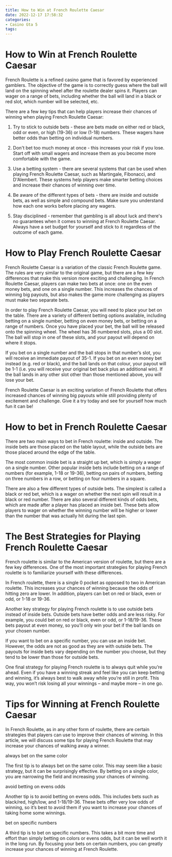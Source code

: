 ```yaml
---
title: How to Win at French Roulette Caesar
date: 2022-12-17 17:58:32
categories:
- Casino Gta 5
tags:
---
```



#  How to Win at French Roulette Caesar

 French Roulette is a refined casino game that is favored by experienced gamblers. The objective of the game is to correctly guess where the ball will land on the spinning wheel after the roulette dealer spins it. Players can wager on a range of bets, including whether the ball will land in a black or red slot, which number will be selected, etc.

There are a few key tips that can help players increase their chances of winning when playing French Roulette Caesar:

1. Try to stick to outside bets - these are bets made on either red or black, odd or even, or high (19-36) or low (1-18) numbers. These wagers have better odds than betting on individual numbers.

2. Don't bet too much money at once - this increases your risk if you lose. Start off with small wagers and increase them as you become more comfortable with the game.

3. Use a betting system - there are several systems that can be used when playing French Roulette Caesar, such as Martingale, Fibonacci, and D'Alembert. These systems help players make smarter betting choices and increase their chances of winning over time.

4. Be aware of the different types of bets - there are inside and outside bets, as well as simple and compound bets. Make sure you understand how each one works before placing any wagers.

5. Stay disciplined - remember that gambling is all about luck and there's no guarantees when it comes to winning at French Roulette Caesar. Always have a set budget for yourself and stick to it regardless of the outcome of each game.

#  How to Play French Roulette Caesar

French Roulette Caesar is a variation of the classic French Roulette game. The rules are very similar to the original game, but there are a few key differences that make this version more exciting and challenging. In French Roulette Caesar, players can make two bets at once: one on the even money bets, and one on a single number. This increases the chances of winning big payouts, but also makes the game more challenging as players must make two separate bets.

In order to play French Roulette Caesar, you will need to place your bet on the table. There are a variety of different betting options available, including betting on a single number, betting on even money bets, or betting on a range of numbers. Once you have placed your bet, the ball will be released onto the spinning wheel. The wheel has 36 numbered slots, plus a 00 slot. The ball will stop in one of these slots, and your payout will depend on where it stops.

If you bet on a single number and the ball stops in that number’s slot, you will receive an immediate payout of 35-1. If you bet on an even money bet instead (e.g. red or black), and the ball lands on that colour, your payout will be 1-1 (i.e. you will receive your original bet back plus an additional win). If the ball lands in any other slot other than those mentioned above, you will lose your bet.

French Roulette Caesar is an exciting variation of French Roulette that offers increased chances of winning big payouts while still providing plenty of excitement and challenge. Give it a try today and see for yourself how much fun it can be!

#  How to bet in French Roulette Caesar

There are two main ways to bet in French roulette: inside and outside. The inside bets are those placed on the table layout, while the outside bets are those placed around the edge of the table.

The most common inside bet is a straight up bet, which is simply a wager on a single number. Other popular inside bets include betting on a range of numbers (for example, 1-18 or 19-36), betting on pairs of numbers, betting on three numbers in a row, or betting on four numbers in a square.

There are also a few different types of outside bets. The simplest is called a black or red bet, which is a wager on whether the next spin will result in a black or red number. There are also several different kinds of odds bets, which are made after a player has placed an inside bet. These bets allow players to wager on whether the winning number will be higher or lower than the number that was actually hit during the last spin.

#  The Best Strategies for Playing French Roulette Caesar

French roulette is similar to the American version of roulette, but there are a few key differences. One of the most important strategies for playing French roulette is to familiarize yourself with these differences.

In French roulette, there is a single 0 pocket as opposed to two in American roulette. This increases your chances of winning because the odds of hitting zero are lower. In addition, players can bet on red or black, even or odd, or 1-18 or 19-36.

Another key strategy for playing French roulette is to use outside bets instead of inside bets. Outside bets have better odds and are less risky. For example, you could bet on red or black, even or odd, or 1-18/19-36. These bets payout at even money, so you’ll only win your bet if the ball lands on your chosen number.

If you want to bet on a specific number, you can use an inside bet. However, the odds are not as good as they are with outside bets. The payouts for inside bets vary depending on the number you choose, but they tend to be lower than those for outside bets.

One final strategy for playing French roulette is to always quit while you’re ahead. Even if you have a winning streak and feel like you can keep betting and winning, it’s always best to walk away while you’re still in profit. This way, you won’t risk losing all your winnings – and maybe more – in one go.

#  Tips for Winning at French Roulette Caesar

In French Roulette, as in any other form of roulette, there are certain strategies that players can use to improve their chances of winning. In this article, we will discuss some tips for playing French Roulette that may increase your chances of walking away a winner.

 always bet on the same color

The first tip is to always bet on the same color. This may seem like a basic strategy, but it can be surprisingly effective. By betting on a single color, you are narrowing the field and increasing your chances of winning.

avoid betting on evens odds

Another tip is to avoid betting on evens odds. This includes bets such as black/red, high/low, and 1-18/19-36. These bets offer very low odds of winning, so it’s best to avoid them if you want to increase your chances of taking home some winnings.

bet on specific numbers

A third tip is to bet on specific numbers. This takes a bit more time and effort than simply betting on colors or evens odds, but it can be well worth it in the long run. By focusing your bets on certain numbers, you can greatly increase your chances of winning at French Roulette.